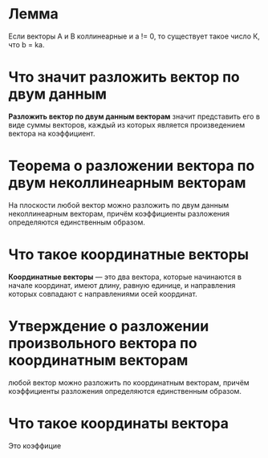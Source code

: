 # Лемма

Если векторы A и В коллинеарные и a != 0, то существует такое число К, что b = ka.
# Что значит разложить вектор по двум данным

**Разложить вектор по двум данным векторам** значит представить его в виде суммы векторов, каждый из которых является произведением вектора на коэффициент.
# Теорема о разложении вектора по двум неколлинеарным векторам

На плоскости любой вектор можно разложить по двум данным неколлинеарным векторам, причём коэффициенты разложения определяются единственным образом.
# Что такое координатные векторы

**Координатные векторы** — это два вектора, которые начинаются в начале координат, имеют длину, равную единице, и направления которых совпадают с направлениями осей координат.

# Утверждение о разложении произвольного вектора по координатным векторам

любой вектор можно разложить по координатным векторам, причём коэффициенты разложения определяются единственным образом.

# Что такое координаты вектора

Это коэффицие